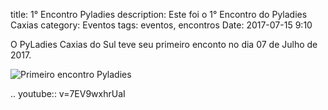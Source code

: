 title: 1° Encontro Pyladies
description: Este foi o 1° Encontro do Pyladies Caxias
category: Eventos
tags: eventos, encontros
Date: 2017-07-15 9:10

O PyLadies Caxias do Sul teve seu primeiro enconto no dia 07 de Julho de 2017.

![Primeiro encontro Pyladies]({filename}/images/1encontro.jpg)

.. youtube:: v=7EV9wxhrUaI